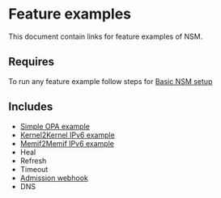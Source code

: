 # Feature examples

This document contain links for feature examples of NSM. 

## Requires

To run any feature example follow steps for [Basic NSM setup](../basic)

## Includes

- [Simple OPA example](./opa)
- [Kernel2Kernel IPv6 example](./ipv6/Kernel2Kernel)
- [Memif2Memif IPv6 example](./ipv6/Memif2Memif)
- Heal
- Refresh
- Timeout
- [Admission webhook](./webhook)
- DNS
